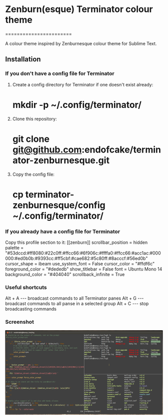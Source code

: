 # Zenburn(esque) Terminator colour theme
=======================

A colour theme inspired by Zenburnesque colour theme for Sublime Text.

## Installation

### If you don't have a config file for Terminator

1. Create a config directory for Terminator if one doesn't exist already:

    # mkdir -p ~/.config/terminator/

2. Clone this repository:

    # git clone git@github.com:endofcake/terminator-zenburnesque.git

3. Copy the config file:

    # cp terminator-zenburnesque/config ~/.config/terminator/

### If you already have a config file for Terminator

Copy this profile section to it:
    [[zenburn]]
        scrollbar_position = hidden
        palette = "#53dccd:#ff8080:#22c0ff:#ffcc66:#6f906c:#ffffa0:#ffcc66:#acc1ac:#000000:#ed0b0b:#9393cc:#ff5cbf:#cae682:#5c80ff:#8acccf:#56ed0b"
        cursor_shape = ibeam
        use_system_font = False
        cursor_color = "#ffdf6c"
        foreground_color = "#dededb"
        show_titlebar = False
        font = Ubuntu Mono 14
        background_color = "#404040"
        scrollback_infinite = True

### Useful shortcuts
Alt + A --- broadcast commands to all Terminator panes
Alt + G --- broadcast commands to all panse in a selected group
Alt + C --- stop broadcasting commands

### Screenshot

![terminator zenburnesque](terminator-zenburnesque.png)